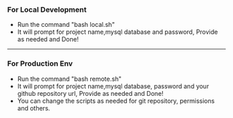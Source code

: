 



### For Local Development

- Run the command "bash local.sh"
- It will prompt for project name,mysql database and password, Provide as needed and Done!

<hr/>


### For Production Env

- Run the command "bash remote.sh"
- It will prompt for project name,mysql database, password and your github repository url, Provide as needed and Done!
- You can change the scripts as needed for git repository, permissions and others.

